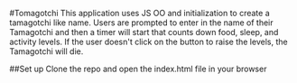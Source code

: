 #Tomagotchi
This application uses JS OO and initialization to create a tamagotchi like name. Users are prompted to enter in the name of their Tamagotchi and then a timer will start that counts down food, sleep, and activity levels. If the user doesn't click on the button to raise the levels, the Tamagotchi will die.

##Set up
Clone the repo and open the index.html file in your browser
